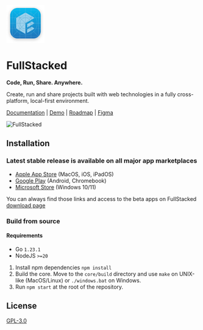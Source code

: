 <img height=100 width=100 src="editor/assets/dev-icon.png" />

# FullStacked

**Code, Run, Share. Anywhere.**

Create, run and share projects built with web technologies in a fully cross-platform, local-first environment.

[Documentation](https://docs.fullstacked.org) | [Demo](https://demo.fullstacked.org) | [Roadmap](https://fullstacked.notion.site/FullStacked-Editor-Roadmap-ebfcb685b77446c7a7898c05b219215e) | [Figma](https://www.figma.com/design/xb3JBRCvEWpbwGda03T5QQ/Mockups)

![FullStacked](https://img.fullstacked.org/fullstacked.png)

## Installation

### Latest stable release is available on all major app marketplaces

- [Apple App Store](https://apps.apple.com/ca/app/fullstacked/id6477835950) (MacOS, iOS, iPadOS)
- [Google Play](https://play.google.com/store/apps/details?id=org.fullstacked.editor) (Android, Chromebook)
- [Microsoft Store](https://apps.microsoft.com/detail/9p987qm508vc?hl=en-us) (Windows 10/11)

You can always find those links and access to the beta apps on FullStacked [download page](https://fullstacked.org/download)

### Build from source

#### Requirements

- Go `1.23.1`
- NodeJS `>=20`

1. Install npm dependencies `npm install`
2. Build the core. Move to the `core/build` directory and use `make` on UNIX-like (MacOS/Linux) or `./windows.bat` on Windows.
3. Run `npm start` at the root of the repository.

## License

[GPL-3.0](https://github.com/fullstackedorg/fullstacked/blob/main/LICENSE)
